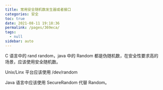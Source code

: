 ```yaml
---
title: 常用安全随机数发生器或者接口
categories: 安全
toc: true
date: 2021-08-11 19:18:36
permalink: /pages/369eca/
tags: 
  - null
sidebar: auto
---
```




C 语言中的  rand random，java 中的 Random 都是伪随机数，在安全性要求高的场景，应该使用安全随机数。

Unix/Linx 平台应该使用 /dev/random

Java 语言中应该使用 SecureRandom 代替 Random。


